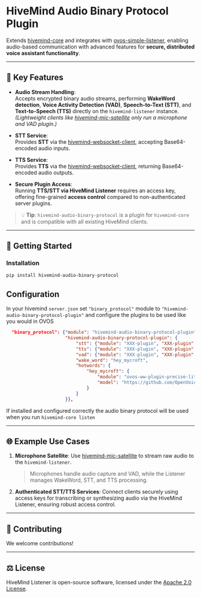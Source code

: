 # HiveMind Audio Binary Protocol Plugin

Extends [hivemind-core](https://github.com/JarbasHiveMind/hivemind-core) and integrates with [ovos-simple-listener](https://github.com/TigreGotico/ovos-simple-listener), enabling audio-based communication with advanced features for **secure, distributed voice assistant functionality**.

---

## 🌟 Key Features

- **Audio Stream Handling**:  
  Accepts encrypted binary audio streams, performing **WakeWord detection**, **Voice Activity Detection (VAD)**, **Speech-to-Text (STT)**, and **Text-to-Speech (TTS)** directly on the `hivemind-listener` instance.  
  *(Lightweight clients like [hivemind-mic-satellite](https://github.com/JarbasHiveMind/hivemind-mic-satellite) only run a microphone and VAD plugin.)*

- **STT Service**:  
  Provides **STT** via the [hivemind-websocket-client](https://github.com/JarbasHiveMind/hivemind-websocket-client), accepting Base64-encoded audio inputs.

- **TTS Service**:  
  Provides **TTS** via the [hivemind-websocket-client](https://github.com/JarbasHiveMind/hivemind-websocket-client), returning Base64-encoded audio outputs.

- **Secure Plugin Access**:  
  Running **TTS/STT via HiveMind Listener** requires an access key, offering fine-grained **access control** compared to non-authenticated server plugins.


> 💡 **Tip**: `hivemind-audio-binary-protocol` is a plugin for `hivemind-core` and is compatible with all existing HiveMind clients.

---

## 🚀 Getting Started

### Installation

```bash
pip install hivemind-audio-binary-protocol
```

## Configuration

In your hivemind `server.json` set `"binary_protocol"` module to `"hivemind-audio-binary-protocol-plugin"` and configure the plugins to be used like you would in OVOS

```json
  "binary_protocol": {"module": "hivemind-audio-binary-protocol-plugin",
                      "hivemind-audio-binary-protocol-plugin": {
                          "stt": {"module": "XXX-plugin", "XXX-plugin":{}},
                          "tts": {"module": "XXX-plugin", "XXX-plugin":{}},
                          "vad": {"module": "XXX-plugin", "XXX-plugin":{}},
                          "wake_word": "hey_mycroft",
                          "hotwords": {
                              "hey_mycroft": {
                                  "module": "ovos-ww-plugin-precise-lite",
                                  "model": "https://github.com/OpenVoiceOS/precise-lite-models/raw/master/wakewords/en/hey_mycroft.tflite"
                              }
                          }
                      }},
```

If installed and configured correctly the audio binary protocol will be used when you run `hivemind-core listen`


---

## 🌐 Example Use Cases

1. **Microphone Satellite**: Use [hivemind-mic-satellite](https://github.com/JarbasHiveMind/hivemind-mic-satellite) to stream raw audio to the `hivemind-listener`.  
   > Microphones handle audio capture and VAD, while the Listener manages WakeWord, STT, and TTS processing.

2. **Authenticated STT/TTS Services**: Connect clients securely using access keys for transcribing or synthesizing audio via the HiveMind Listener, ensuring robust access control.

---

## 🤝 Contributing

We welcome contributions!

---

## ⚖️ License

HiveMind Listener is open-source software, licensed under the [Apache 2.0 License](LICENSE).
